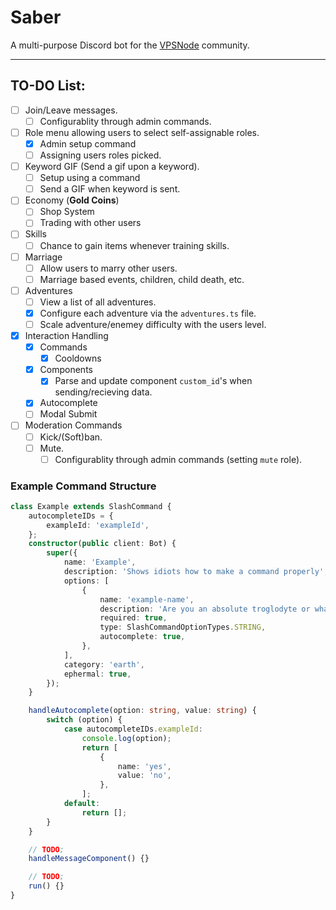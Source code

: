 # Saber

A multi-purpose Discord bot for the [VPSNode](http://vpsnode.org/) community.

---

## TO-DO List:

-   [ ] Join/Leave messages.
    -   [ ] Configurablity through admin commands.
-   [ ] Role menu allowing users to select self-assignable roles.
    -   [x] Admin setup command
    -   [ ] Assigning users roles picked.
-   [ ] Keyword GIF (Send a gif upon a keyword).
    -   [ ] Setup using a command
    -   [ ] Send a GIF when keyword is sent.
-   [ ] Economy (**Gold Coins**)
    -   [ ] Shop System
    -   [ ] Trading with other users
-   [ ] Skills
    -   [ ] Chance to gain items whenever training skills.
-   [ ] Marriage
    -   [ ] Allow users to marry other users.
    -   [ ] Marriage based events, children, child death, etc.
-   [ ] Adventures
    -   [ ] View a list of all adventures.
    -   [x] Configure each adventure via the `adventures.ts` file.
    -   [ ] Scale adventure/enemey difficulty with the users level.
-   [x] Interaction Handling
    -   [x] Commands
        -   [x] Cooldowns
    -   [x] Components
        -   [x] Parse and update component `custom_id`'s when sending/recieving data.
    -   [x] Autocomplete
    -   [ ] Modal Submit
-   [ ] Moderation Commands
    -   [ ] Kick/(Soft)ban.
    -   [ ] Mute.
        -   [ ] Configurablity through admin commands (setting `mute` role).

### Example Command Structure

```ts
class Example extends SlashCommand {
    autocompleteIDs = {
        exampleId: 'exampleId',
    };
    constructor(public client: Bot) {
        super({
            name: 'Example',
            description: 'Shows idiots how to make a command properly',
            options: [
                {
                    name: 'example-name',
                    description: 'Are you an absolute troglodyte or what.',
                    required: true,
                    type: SlashCommandOptionTypes.STRING,
                    autocomplete: true,
                },
            ],
            category: 'earth',
            ephermal: true,
        });
    }

    handleAutocomplete(option: string, value: string) {
        switch (option) {
            case autocompleteIDs.exampleId:
                console.log(option);
                return [
                    {
                        name: 'yes',
                        value: 'no',
                    },
                ];
            default:
                return [];
        }
    }

    // TODO;
    handleMessageComponent() {}

    // TODO;
    run() {}
}
```
